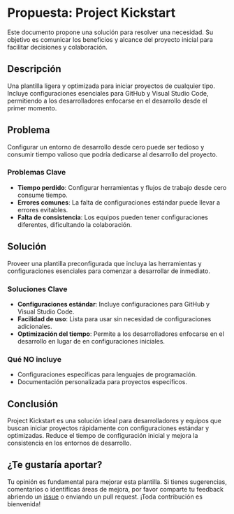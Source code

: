 # Propuesta: Project Kickstart

Este documento propone una solución para resolver una necesidad. Su objetivo es comunicar los beneficios y alcance del proyecto inicial para facilitar decisiones y colaboración.

## Descripción

Una plantilla ligera y optimizada para iniciar proyectos de cualquier tipo. Incluye configuraciones esenciales para GitHub y Visual Studio Code, permitiendo a los desarrolladores enfocarse en el desarrollo desde el primer momento.

## Problema

Configurar un entorno de desarrollo desde cero puede ser tedioso y consumir tiempo valioso que podría dedicarse al desarrollo del proyecto.

### Problemas Clave

- **Tiempo perdido**: Configurar herramientas y flujos de trabajo desde cero consume tiempo.
- **Errores comunes**: La falta de configuraciones estándar puede llevar a errores evitables.
- **Falta de consistencia**: Los equipos pueden tener configuraciones diferentes, dificultando la colaboración.

## Solución

Proveer una plantilla preconfigurada que incluya las herramientas y configuraciones esenciales para comenzar a desarrollar de inmediato.

### Soluciones Clave

- **Configuraciones estándar**: Incluye configuraciones para GitHub y Visual Studio Code.
- **Facilidad de uso**: Lista para usar sin necesidad de configuraciones adicionales.
- **Optimización del tiempo**: Permite a los desarrolladores enfocarse en el desarrollo en lugar de en configuraciones iniciales.

### Qué NO incluye

- Configuraciones específicas para lenguajes de programación.
- Documentación personalizada para proyectos específicos.

## Conclusión

Project Kickstart es una solución ideal para desarrolladores y equipos que buscan iniciar proyectos rápidamente con configuraciones estándar y optimizadas. Reduce el tiempo de configuración inicial y mejora la consistencia en los entornos de desarrollo.

## ¿Te gustaría aportar?

Tu opinión es fundamental para mejorar esta plantilla. Si tienes sugerencias, comentarios o identificas áreas de mejora, por favor comparte tu feedback abriendo un [issue](https://github.com/sergio-ridaura/project-kickstart/issues) o enviando un pull request. ¡Toda contribución es bienvenida!
